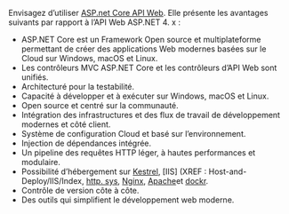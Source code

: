 Envisagez d’utiliser [ASP.net Core API Web](/aspnet/core/web-api). Elle présente les avantages suivants par rapport à l’API Web ASP.NET 4. x :

* ASP.NET Core est un Framework Open source et multiplateforme permettant de créer des applications Web modernes basées sur le Cloud sur Windows, macOS et Linux.
* Les contrôleurs MVC ASP.NET Core et les contrôleurs d’API Web sont unifiés.
* Architecturé pour la testabilité.
* Capacité à développer et à exécuter sur Windows, macOS et Linux.
* Open source et centré sur la communauté.
* Intégration des infrastructures et des flux de travail de développement modernes et côté client.
* Système de configuration Cloud et basé sur l’environnement.
* Injection de dépendances intégrée.
* Un pipeline des requêtes HTTP léger, à hautes performances et modulaire.
* Possibilité d’hébergement sur [Kestrel](/aspnet/core/fundamentals/servers/kestrel), [IIS] (XREF : Host-and-Deploy/IIS/Index, [http. sys](xref:fundamentals/servers/httpsys), [Nginx](xref:host-and-deploy/linux-nginx), [Apache](xref:host-and-deploy/linux-apache)et [dockr](xref:host-and-deploy/docker/index).
* Contrôle de version côte à côte.
* Des outils qui simplifient le développement web moderne.
